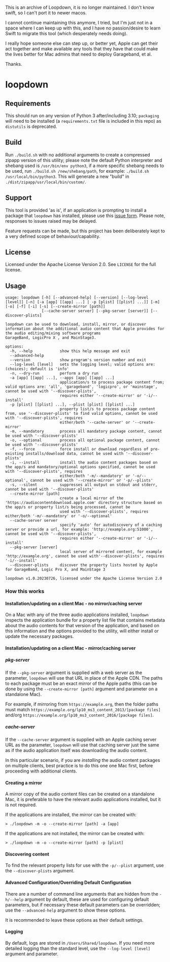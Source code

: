 This is an archive of Loopdown, it is no longer maintained. I don't know swift, so I can't port it to newer macos.

I cannot continue maintaining this anymore, I tried, but I'm just not in a space where I can keep up with this, and I have no passion/desire to learn Swift to migrate this tool (which desperately needs doing).

I really hope someone else can step up, or better yet, Apple can get their act together and make available any tools that they have that could make the lives better for Mac admins that need to deploy Garageband, et al.


Thanks.










































# loopdown
## Requirements
This should run on any version of Python 3 after/including 3.10; `packaging` will need to be installed (a `requirements.txt` file is included in this repo) as `distutils` is deprecated.

## Build
Run `./build.sh` with no additional arguments to create a compressed zipapp version of this utility; please note the default Python interpreter and shebang used is `/usr/bin/env python3`, if a more specific shebang needs to be used, run `./build.sh /new/shebang/path`, for example: `./build.sh /usr/local/bin/python3`. This will generate a new "build" in `./dist/zipapp/usr/local/bin/custom/`.

## Support
This tool is provided 'as is', if an application is prompting to install a package that `loopdown` has installed, please use this [issue form](https://github.com/carlashley/loopdown/issues/new?assignees=carlashley&labels=install+prompt&projects=&template=package-install-prompt-issue.md&title= "raise an issue").
Please note, responses to issues raised may be delayed.

Feature requests can be made, but this project has been deliberately kept to a very defined scope of behaviour/capability.

## License
Licensed under the Apache License Version 2.0. See `LICENSE` for the full license.

## Usage
```
usage: loopdown [-h] [--advanced-help] [--version] [--log-level [level]] [-n] [-a [app] [[app] ...] | -p [plist] [[plist] ...]] [-m] [-o] [-f] [-i] [-s] [--create-mirror [path]]
                [--cache-server server] [--pkg-server [server]] [--discover-plists]

loopdown can be used to download, install, mirror, or discover information about the additional audio content that Apple provides for the audio editing/mixing software programs
GarageBand, LogicPro X , and MainStage3.

options:
  -h, --help            show this help message and exit
  --advanced-help
  --version             show program's version number and exit
  --log-level [level]   sets the logging level; valid options are: (choices); default is 'info'
  -n, --dry-run         perform a dry run
  -a [app] [[app] ...], --apps [app] [[app] ...]
                        application/s to process package content from; valid options are: 'all', 'garageband', 'logicpro', or 'mainstage', cannot be used with '--discover-plists',
                        requires either '--create-mirror' or '-i/--install'
  -p [plist] [[plist] ...], --plist [plist] [[plist] ...]
                        property list/s to process package content from, use '--discover-plists' to find valid options, cannot be used with '--discover-plists', requires
                        either/both '--cache-server' or '--create-mirror'
  -m, --mandatory       process all mandatory package content, cannot be used with '--discover-plists'
  -o, --optional        process all optional package content, cannot be used with '--discover-plists'
  -f, --force           force install or download regardless of pre-existing installs/download data, cannot be used with '--discover-plists'
  -i, --install         install the audio content packages based on the app/s and mandatory/optional options specified, cannot be used with '--discover-plists', requires
                        either/both '-m/--mandatory' or '-o/--optional', cannot be used with '--create-mirror' or '-p/--plists'
  -s, --silent          suppresses all output on stdout and stderr, cannot be used with '--discover-plists'
  --create-mirror [path]
                        create a local mirror of the 'https://audiocontentdownload.apple.com' directory structure based on the app/s or property list/s being processed, cannot be
                        used with '--discover-plists', requires either/both '-m/--mandatory' or '-o/--optional'
  --cache-server server
                        specify 'auto' for autodiscovery of a caching server or provide a url, for example: 'http://example.org:51000', cannot be used with '--discover-plists',
                        requires either '--create-mirror' or '-i/--install'
  --pkg-server [server]
                        local server of mirrored content, for example 'http://example.org', cannot be used with'--discover-plists', requires '-i/--install'
  --discover-plists     discover the property lists hosted by Apple for GarageBand, Logic Pro X, and MainStage 3

loopdown v1.0.20230726, licensed under the Apache License Version 2.0
```

### How this works
#### Installation/updating on a client Mac - no mirror/caching server
On a Mac with any of the three audio applications installed, `loopdown` inspects the application bundle for a property list file that contains metadata about the audio contents for that version of the application, and based on this information and the options provided to the utility, will either install or update the necessary packages.

#### Installation/updating on a client Mac - mirror/caching server
##### pkg-server
If the `--pkg-server` argument is supplied with a web server as the parameter, `loopdown` will use that URL in place of the Apple CDN. The paths to each package must be an exact mirror of the Apple paths (this can be done by using the `--create-mirror [path]` argument and parameter on a standalone Mac).

For example, if mirroring from `https://example.org`, then the folder paths must match `https://example.org/lp10_ms3_content_2013/[package files]` and/org `https://example.org/lp10_ms3_content_2016/[package files]`.

##### cache-server
If the `--cache-server` argument is supplied with an Apple caching server URL as the parameter, `loopdown` will use that caching server just the same as if the audio application itself was downloading the audio content.

In this particular scenario, if you are _installing_ the audio content packages on multiple clients, best practice is to do this one one Mac first, before proceeding with additional clients.

#### Creating a mirror
A mirror copy of the audio content files can be created on a standalone Mac, it is preferable to have the relevant audio applications installed, but it is not required.

If the applications are installed, the mirror can be created with:
```
> ./loopdown -m -o --create-mirror [path] -a [app]
```

If the applications are not installed, the mirror can be created with:
```
> ./loopdown -m -o --create-mirror [path] -p [plist]
```

#### Discovering content
To find the relevant property lists for use with the `-p/--plist` argument, use the `--discover-plists` argument.


#### Advanced Configuration/Overriding Default Configuration
There are a number of command line arguments that are hidden from the `-h/--help` argument by default, these are used for configuring default parameters, but if necessary these default parameters can be overridden; use the `--advanced-help` argument to show these options.

It is recommended to leave these options as their default settings.


#### Logging
By default, logs are stored in `/Users/Shared/loopdown`. If you need more detailed logging than the standard level, use the `--log-level [level]` argument and parameter.
